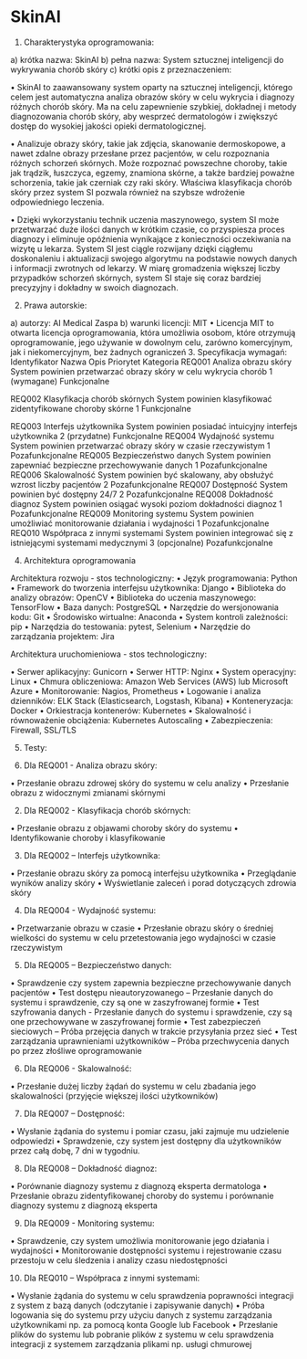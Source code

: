 # SkinAI
1.	Charakterystyka oprogramowania: 

a) krótka nazwa: SkinAI 
b) pełna nazwa: System sztucznej inteligencji do wykrywania chorób skóry 
c) krótki opis z przeznaczeniem: 

•	SkinAI to zaawansowany system oparty na sztucznej inteligencji, którego celem jest automatyczna analiza obrazów skóry w celu wykrycia i diagnozy różnych chorób skóry. Ma na celu zapewnienie szybkiej, dokładnej i metody diagnozowania chorób skóry, aby wesprzeć dermatologów i zwiększyć dostęp do wysokiej jakości opieki dermatologicznej. 

•	Analizuje obrazy skóry, takie jak zdjęcia, skanowanie dermoskopowe, a nawet zdalne obrazy przesłane przez pacjentów, w celu rozpoznania różnych schorzeń skórnych. Może rozpoznać powszechne choroby, takie jak trądzik, łuszczyca, egzemy, znamiona skórne, a także bardziej poważne schorzenia, takie jak czerniak czy raki skóry. Właściwa klasyfikacja chorób skóry przez system SI pozwala również na szybsze wdrożenie odpowiedniego leczenia.

•	Dzięki wykorzystaniu technik uczenia maszynowego, system SI może przetwarzać duże ilości danych w krótkim czasie, co przyspiesza proces diagnozy i eliminuje opóźnienia wynikające z konieczności oczekiwania na wizytę u lekarza. System SI jest ciągle rozwijany dzięki ciągłemu doskonaleniu i aktualizacji swojego algorytmu na podstawie nowych danych i informacji zwrotnych od lekarzy. W miarę gromadzenia większej liczby przypadków schorzeń skórnych, system SI staje się coraz bardziej precyzyjny i dokładny w swoich diagnozach. 


2.	Prawa autorskie: 

a) autorzy: AI Medical Zaspa
b) warunki licencji: MIT
•	Licencja MIT to otwarta licencja oprogramowania, która umożliwia osobom, które otrzymują oprogramowanie, jego używanie w dowolnym celu, zarówno komercyjnym, jak i niekomercyjnym, bez żadnych ograniczeń
3.	Specyfikacja wymagań: 
Identyfikator	Nazwa	Opis	Priorytet	Kategoria
REQ001	Analiza obrazu skóry	System powinien przetwarzać obrazy skóry w celu wykrycia chorób	1
(wymagane)	Funkcjonalne




REQ002	Klasyfikacja chorób skórnych	System powinien klasyfikować zidentyfikowane choroby skórne	1	Funkcjonalne

REQ003	Interfejs użytkownika	System powinien posiadać intuicyjny interfejs użytkownika	2
(przydatne)	Funkcjonalne
REQ004	Wydajność systemu	System powinien przetwarzać obrazy skóry w czasie rzeczywistym	1	Pozafunkcjonalne
REQ005	Bezpieczeństwo danych	System powinien zapewniać bezpieczne przechowywanie danych	1	Pozafunkcjonalne
REQ006	Skalowalność	System powinien być skalowany, aby obsłużyć wzrost liczby pacjentów	2
	Pozafunkcjonalne
REQ007	Dostępność	System powinien być dostępny 24/7	2	Pozafunkcjonalne
REQ008	Dokładność diagnoz 	System powinien osiągać wysoki poziom dokładności diagnoz	1	Pozafunkcjonalne
REQ009	Monitoring systemu	System powinien umożliwiać monitorowanie działania i wydajności	1	Pozafunkcjonalne
REQ010	Współpraca z innymi systemami	System powinien integrować się z istniejącymi systemami medycznymi	3
(opcjonalne)	Pozafunkcjonalne


4.	Architektura oprogramowania 

Architektura rozwoju - stos technologiczny:
•	Język programowania: Python
•	Framework do tworzenia interfejsu użytkownika: Django
•	Biblioteka do analizy obrazów: OpenCV
•	Biblioteka do uczenia maszynowego: TensorFlow
•	Baza danych: PostgreSQL
•	Narzędzie do wersjonowania kodu: Git
•	Środowisko wirtualne: Anaconda
•	System kontroli zależności: pip
•	Narzędzia do testowania: pytest, Selenium
•	Narzędzie do zarządzania projektem: Jira

Architektura uruchomieniowa - stos technologiczny:

•	Serwer aplikacyjny: Gunicorn
•	Serwer HTTP: Nginx
•	System operacyjny: Linux
•	Chmura obliczeniowa: Amazon Web Services (AWS) lub Microsoft Azure
•	Monitorowanie: Nagios, Prometheus
•	Logowanie i analiza dzienników: ELK Stack (Elasticsearch, Logstash, Kibana)
•	Konteneryzacja: Docker
•	Orkiestracja kontenerów: Kubernetes
•	Skalowalność i równoważenie obciążenia: Kubernetes Autoscaling
•	Zabezpieczenia: Firewall, SSL/TLS

5.	Testy: 

1.	Dla REQ001 - Analiza obrazu skóry:

•	Przesłanie obrazu zdrowej skóry do systemu w celu analizy
•	Przesłanie obrazu z widocznymi zmianami skórnymi

2.	Dla REQ002 - Klasyfikacja chorób skórnych:

•	Przesłanie obrazu z objawami choroby skóry do systemu
•	Identyfikowanie choroby i klasyfikowanie

3.	Dla REQ002 – Interfejs użytkownika:

•	Przesłanie obrazu skóry za pomocą interfejsu użytkownika
•	Przeglądanie wyników analizy skóry
•	Wyświetlanie zaleceń i porad dotyczących zdrowia skóry

4.	Dla REQ004 - Wydajność systemu:

•	Przetwarzanie obrazu w czasie 
•	Przesłanie obrazu skóry o średniej wielkości do systemu w celu przetestowania jego wydajności w czasie rzeczywistym

5.	Dla REQ005 – Bezpieczeństwo danych:

•	Sprawdzenie czy system zapewnia bezpieczne przechowywanie danych pacjentów
•	Test dostępu nieautoryzowanego – Przesłanie danych do systemu i sprawdzenie, czy są one w zaszyfrowanej formie
•	Test szyfrowania danych - Przesłanie danych do systemu i sprawdzenie, czy są one przechowywane w zaszyfrowanej formie
•	Test zabezpieczeń sieciowych – Próba przejęcia danych w trakcie przysyłania przez sieć
•	Test zarządzania uprawnieniami użytkowników – Próba przechwycenia danych po przez złośliwe oprogramowanie

6.	Dla REQ006 - Skalowalność:

•	Przesłanie dużej liczby żądań do systemu w celu zbadania jego skalowalności (przyjęcie większej ilości użytkowników)


7.	Dla REQ007 – Dostępność:

•	Wysłanie żądania do systemu i pomiar czasu, jaki zajmuje mu udzielenie odpowiedzi
•	Sprawdzenie, czy system jest dostępny dla użytkowników przez całą dobę, 7 dni w tygodniu.

8.	Dla REQ008 – Dokładność diagnoz:

•	Porównanie diagnozy systemu z diagnozą eksperta dermatologa
•	Przesłanie obrazu zidentyfikowanej choroby do systemu i porównanie diagnozy systemu z diagnozą eksperta

9.	Dla REQ009 - Monitoring systemu:

•	Sprawdzenie, czy system umożliwia monitorowanie jego działania i wydajności
•	Monitorowanie dostępności systemu i rejestrowanie czasu przestoju w celu śledzenia i analizy czasu niedostępności


10.	Dla REQ010 – Współpraca z innymi systemami:

•	Wysłanie żądania do systemu w celu sprawdzenia poprawności integracji z system z bazą danych (odczytanie i zapisywanie danych)
•	Próba logowania się do systemu przy użyciu danych z systemu zarządzania użytkownikami np. za pomocą konta Google lub Facebook
•	Przesłanie plików do systemu lub pobranie plików z systemu w celu sprawdzenia integracji z systemem zarządzania plikami np. usługi chmurowej



